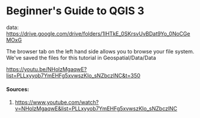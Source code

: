 # Beginner's Guide to QGIS 3 

data: https://drive.google.com/drive/folders/1lHTkE_0SKrsvUvBDat9Yo_0NoCGeMOxG

The browser tab on the left hand side allows you to browse your file system.  
We've saved the files for this tutorial in Geospatial/Data/Data  

https://youtu.be/NHolzMgaqwE?list=PLLxyyob7YmEHFg5xvwszKIo_sNZbczlNC&t=350



#### Sources:

1. https://www.youtube.com/watch?v=NHolzMgaqwE&list=PLLxyyob7YmEHFg5xvwszKIo_sNZbczlNC


